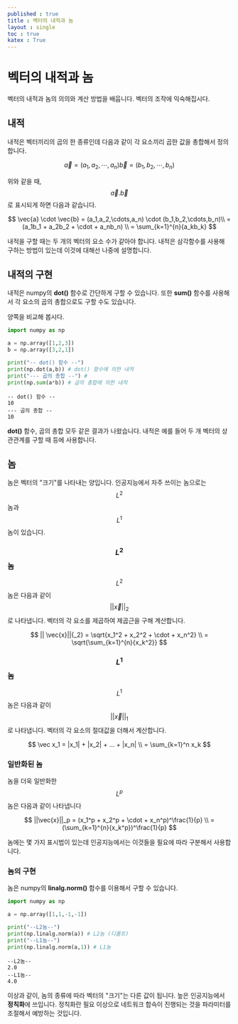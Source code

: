 ```yaml
---
published : true 
title : 벡터의 내적과 놈  
layout : single 
toc : true 
katex : True 
---
```

# 벡터의 내적과 놈

벡터의 내적과 놈의 의의와 계산 방법을 배웁니다. 벡터의 조작에 익숙해집시다.

## 내적

내적은 벡터끼리의 곱의 한 종류인데 다음과 같이 각 요소끼리 곱한 값을 총합해서 정의합니다.

$$
\vec{a} = (a_1,a_2,\cdots,a_n)
\vec{b} = (b_1,b_2,\cdots,b_n)
$$

위와 같을 때, $$\vec{a} . \vec{b}$$ 로 표시되게 하면 다음과 같습니다.

$$
\vec{a} \cdot \vec{b} = (a_1,a_2,\cdots,a_n) \cdot (b_1,b_2,\cdots,b_n)\\
= (a_1b_1 + a_2b_2 + \cdot + a_nb_n) \\
= \sum_{k=1}^{n}{a_kb_k}
$$

내적을 구할 때는 두 개의 벡터의 요소 수가 같아야 합니다. 내적은 삼각함수를 사용해 구하는 방법이 있는데 이것에 대해선 나중에 설명합니다.

## 내적의 구현

내적은 numpy의 **dot()** 함수로 간단하게 구할 수 있습니다. 또한 **sum()** 함수를 사용해서 각 요소의 곱의 총합으로도 구할 수도 있습니다.

양쪽을 비교해 봅시다.




```python
import numpy as np

a = np.array([1,2,3])
b = np.array([3,2,1])

print("-- dot() 함수 --")
print(np.dot(a,b)) # dot() 함수에 의한 내적
print("--- 곱의 총합 --") #
print(np.sum(a*b)) # 곱의 총합에 의한 내적
```

    -- dot() 함수 --
    10
    --- 곱의 총합 --
    10


**dot()** 함수, 곱의 총합 모두 같은 결과가 나왔습니다. 내적은 예를 들어 두 개 벡터의 상관관계를 구할 때 등에 사용합니다. 

## 놈

놈은 벡터의 "크기"를 나타내는 양입니다. 인공지능에서 자주 쓰이는 놈으로는 $$L^2$$놈과 $$L^1$$놈이 있습니다.

### $$L^2$$놈

$$L^2$$ 놈은 다음과 같이 $$ ||\vec{x}||{_2} $$로 나타냅니다. 벡터의 각 요소를 제곱하여 제곱근을 구해 계산합니다.

$$
|| \vec{x}||{_2} = \sqrt{x_1^2 + x_2^2 + \cdot + x_n^2} \\
= \sqrt{\sum_{k=1}^{n}{x_k^2}}
$$

### $$L^1$$ 놈


$$L^1$$ 놈은 다음과 같이 $$ ||\vec{x}||{_1} $$ 로 나타냅니다. 벡터의 각 요소의 절대값을 더해서 계산합니다.


$$
\vec x_1 = |x_1| + |x_2| + ...  + |x_n| \\
= \sum_{k=1}^n x_k
$$


### 일반화된 놈

놈을 더욱 일반화한 $$L^p$$놈은 다음과 같이 나타냅니다

$$
||\vec{x}||_p = (x_1^p + x_2^p + \cdot + x_n^p)^\frac{1}{p} \\
= (\sum_{k=1}^{n}{x_k^p})^\frac{1}{p}
$$

놈에는 몇 가지 표시법이 있는데 인공지능에서는 이것들을 필요에 따라 구분해서 사용합니다.

### 놈의 구현

놈은 numpy의 **linalg.norm()** 함수를 이용해서 구할 수 있습니다.



```python
import numpy as np

a = np.array([1,1,-1,-1])

print("--L2놈--")
print(np.linalg.norm(a)) # L2놈 (디폴트)
print("--L1놈--") 
print(np.linalg.norm(a,1)) # L1놈


```

    --L2놈--
    2.0
    --L1놈--
    4.0


이상과 같이, 놈의 종류에 따라 벡터의 "크기"는 다른 값이 됩니다.
높은 인공지능에서 **정칙화**에 쓰입니다. 정칙화란 필요 이상으로 네트워크 합슥이 진행되는 것을 파라미터를 조절해서 예방하는 것입니다.
